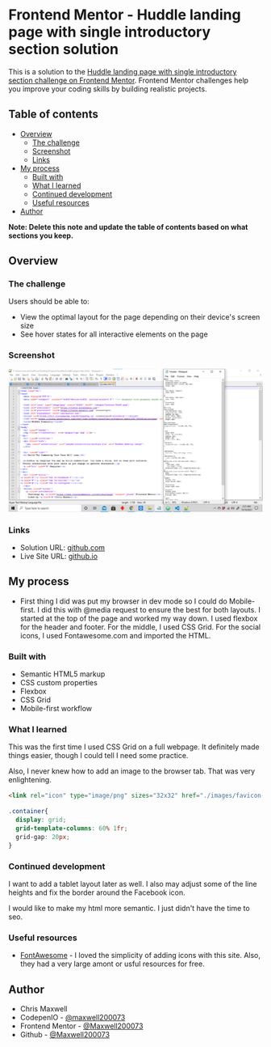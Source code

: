 # Frontend Mentor - Huddle landing page with single introductory section solution

This is a solution to the [Huddle landing page with single introductory section challenge on Frontend Mentor](https://www.frontendmentor.io/challenges/huddle-landing-page-with-a-single-introductory-section-B_2Wvxgi0). Frontend Mentor challenges help you improve your coding skills by building realistic projects. 

## Table of contents

- [Overview](#overview)
  - [The challenge](#the-challenge)
  - [Screenshot](#screenshot)
  - [Links](#links)
- [My process](#my-process)
  - [Built with](#built-with)
  - [What I learned](#what-i-learned)
  - [Continued development](#continued-development)
  - [Useful resources](#useful-resources)
- [Author](#author)


**Note: Delete this note and update the table of contents based on what sections you keep.**

## Overview

### The challenge

Users should be able to:

- View the optimal layout for the page depending on their device's screen size
- See hover states for all interactive elements on the page

### Screenshot

![](./screenshot.png)


### Links

- Solution URL: [github.com](https://github.com/Maxwell200073/huddle-page)
- Live Site URL: [github.io](https://maxwell200073.github.io/huddle-page/)

## My process

- First thing I did was put my browser in dev mode so I could do Mobile-first. I did this with @media request to ensure the best for both layouts. I started at the top of the page and worked my way down. I used flexbox for the header and footer. For the middle, I used CSS Grid. For the social icons, I used Fontawesome.com and imported the HTML.

### Built with

- Semantic HTML5 markup
- CSS custom properties
- Flexbox
- CSS Grid
- Mobile-first workflow

### What I learned

This was the first time I used CSS Grid on a full webpage. It definitely made things easier, though I could tell I need some practice.

Also, I never knew how to add an image to the browser tab. That was very enlightening.

```html
<link rel="icon" type="image/png" sizes="32x32" href="./images/favicon-32x32.png">
```
```css
.container{
  display: grid;
  grid-template-columns: 60% 1fr;
  grid-gap: 20px;
}
```
### Continued development

I want to add a tablet layout later as well. I also may adjust some of the line heights and fix the border around the Facebook icon.

I would like to make my html more semantic. I just didn't have the time to seo.

### Useful resources

- [FontAwesome](https://fontawesome.com/) - I loved the simplicity of adding icons with this site. Also, they had a very large amont or usful resources for free.

## Author
- Chris Maxwell
- CodepenIO - [@maxwell200073](https://codepen.io/maxwell200073)
- Frontend Mentor - [@Maxwell200073](https://www.frontendmentor.io/profile/Maxwell200073)
- Github - [@Maxwell200073](https://github.com/Maxwell200073)
